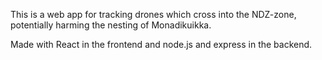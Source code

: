 This is a web app for tracking drones which cross into the NDZ-zone, potentially harming the nesting of Monadikuikka.

Made with React in the frontend and node.js and express in the backend.
